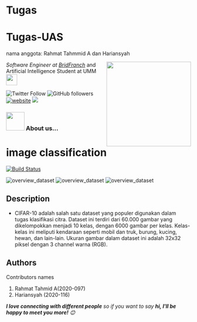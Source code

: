 
# Tugas
# Tugas-UAS
nama anggota: Rahmat Tahmmid A dan Hariansyah<br>

<img align='right' src="https://media.giphy.com/media/M9gbBd9nbDrOTu1Mqx/giphy.gif" width="230">
<p><em>Software Engineer at <a href="https://bridfranch.web.app">BridFranch</a>
</em> and Artificial Intelligence Student at UMM <img src="https://media.giphy.com/media/WUlplcMpOCEmTGBtBW/giphy.gif" width="30"> </p>

![Twitter Follow](https://img.shields.io/twitter/follow/fjr_notes?label=Follow)
![GitHub followers](https://img.shields.io/github/followers/secondl1f3?label=Follow&style=social)
[![website](https://img.shields.io/badge/Website-46a2f1.svg?&style=flat-square&logo=Google-Chrome&logoColor=white&link=http://leoopard.site/)](http://leoopard.site/)
<a href="https://www.linkedin.com/in/rahmat-tahmid-65a85a194" target="blank"><img src="https://img.shields.io/badge/Rahmat%20Tahmid-blue?style=flat&logo=linkedin" /></a>
### <img src="https://media.giphy.com/media/VgCDAzcKvsR6OM0uWg/giphy.gif" width="50"> About us...  

# image classification 


[![Build Status](https://travis-ci.org/joemccann/dillinger.svg?branch=master)](https://travis-ci.org/joemccann/dillinger)


<!-- ![overview_dataset](https://user-images.githubusercontent.com/71799859/200147750-0b15e372-bebf-478f-b89a-b1bb12acea20.png) -->
<!-- ![overview_dataset](https://github.com/pelangi1/Dataset-Lidah-Buaya-dan-Nangka_097_116/blob/master/image/overview_dataset.jpg?raw=true) -->
![overview_dataset](https://www.cs.toronto.edu/~kriz/cifar-10-sample/airplane1.png)
![overview_dataset](https://www.cs.toronto.edu/~kriz/cifar-10-sample/airplane3.png)
![overview_dataset](https://www.cs.toronto.edu/~kriz/cifar-10-sample/automobile1.png)


## Description

- CIFAR-10 adalah salah satu dataset yang populer digunakan dalam tugas klasifikasi citra. Dataset ini terdiri dari 60.000 gambar yang dikelompokkan menjadi 10 kelas, dengan 6000 gambar per kelas. Kelas-kelas ini meliputi kendaraan seperti mobil dan truk, burung, kucing, hewan, dan lain-lain. Ukuran gambar dalam dataset ini adalah 32x32 piksel dengan 3 channel warna (RGB).


## Authors
Contributors names
1. Rahmat Tahmid A(2020-097)
2. Hariansyah (2020-116)


<em><b>I love connecting with different people</b> so if you want to say <b>hi, I'll be happy to meet you more!</b> 😊</em>

<!-- <p><em>Personal blog <a href="http://leoopard.site">leoopard.site</a> -->
